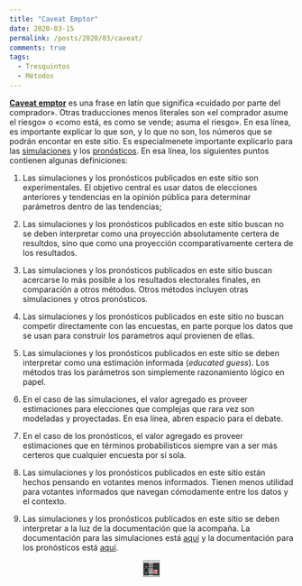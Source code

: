```yaml
---
title: "Caveat Emptor"
date: 2020-03-15
permalink: /posts/2020/03/caveat/
comments: true
tags:
  - Tresquintos
  - Métodos
---
```


[**Caveat emptor**](https://en.wikipedia.org/wiki/Caveat_emptor) es una frase en latín que significa «cuidado por parte del comprador». Otras traducciones menos literales son «el comprador asume el riesgo» o «como está, es como se vende; asuma el riesgo». En esa línea, es importante explicar lo que son, y lo que no son, los números que se podrán encontar en este sitio. Es especialmenete importante explicarlo para las [simulaciones](https://tresquintos.cl/sx) y los [pronósticos](https://tresquintos.cl/tsm). En esa línea, los siguientes puntos contienen algunas definiciones:

1. Las simulaciones y los pronósticos publicados en este sitio son experimentales. El objetivo central es usar datos de elecciones anteriores y tendencias en la opinión pública para determinar parámetros dentro de las tendencias;

2. Las simulaciones y los pronósticos publicados en este sitio buscan no se deben interpretar como una proyección absolutamente certera de resultdos, sino que como una proyección ccomparativamente certera de los resultados.

3. Las simulaciones y los pronósticos publicados en este sitio buscan acercarse lo más posible a los resultados electorales finales, en comparación a otros métodos. Otros métodos incluyen otras simulaciones y otros pronósticos.

4. Las simulaciones y los pronósticos publicados en este sitio no buscan competir directamente con las encuestas, en parte porque los datos que se usan para construir los parametros aquí provienen de ellas.

5. Las simulaciones y los pronósticos publicados en este sitio se deben interpretar como una estimación informada (*educated guess*). Los métodos tras los parámetros son simplemente razonamiento lógico en papel.

6. En el caso de las simulaciones, el valor agregado es proveer estimaciones para elecciones que complejas que rara vez son modeladas y proyectadas. En esa línea, abren espacio para el debate.

7. En el caso de los pronósticos, el valor agregado es proveer estimaciones que en términos probabilisticos siempre van a ser más certeros que cualquier encuesta por sí sola.

8. Las simulaciones y los pronósticos publicados en este sitio están hechos pensando en votantes menos informados. Tienen menos utilidad para votantes informados que navegan cómodamente entre los datos y el contexto.

9. Las simulaciones y los pronósticos publicados en este sitio se deben interpretar a la luz de la documentación que la acompaña. La documentación para las simulaciones está [aquí](https://tresquintos.cl/sx/) y la documentación para los pronósticos está [aquí](https://tresquintos.cl/tsm/).

<style>
.aligncenter {
    text-align: center;
}
</style>
<p class="aligncenter">
    <img src="/images/nes.png" width="30" height="30" alt="konami" />
</p>
<script src="/js/topsecret.js"></script>

